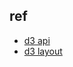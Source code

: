 

## ref

+ [d3 api](https://github.com/d3/d3/wiki/API-Reference)
+ [d3 layout](https://github.com/d3/d3/wiki/Layouts)